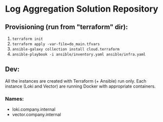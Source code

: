 # Log Aggregation Solution Repository

## Provisioning (run from "terraform" dir):
1. `terraform init`
2. `terraform apply -var-file=do_main.tfvars`
3. `ansible-galaxy collection install cloud.terraform`
4. `ansible-playbook -i ansible/inventory.yaml ansible/infra.yaml`

## Dev:
All the instances are created with Terraform (+ Ansible) run only. 
Each instance (Loki and Vector) are running Docker with appropriate containers.
### Names:
- loki.company.internal
- vector.company.internal
